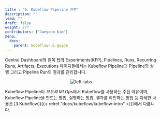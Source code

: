 ```yaml
---
title : "6. Kubeflow Pipeline 관련"
description: ""
lead: ""
draft: false
weight: 277
contributors: ["Jaeyeon Kim"]
menu:
  docs:
    parent: kubeflow-ui-guide
---
```


Central Dashboard의 왼쪽 탭의 Experiments(KFP), Pipelines, Runs, Recurring Runs, Artifacts, Executions 페이지들에서는 Kubeflow Pipeline과 Pipeline의 실행 그리고 Pipeline Run의 결과를 관리합니다.

<p align="center">
  <img src="/images/docs/kubeflow-dashboard-guide/left-tabs.png" title="left-tabs"/>
</p>

Kubeflow Pipeline이 *모두의 MLOps*에서 Kubeflow를 사용하는 주된 이유이며, Kubeflow Pipeline을 만드는 방법, 실행하는 방법, 결과를 확인하는 방법 등 자세한 내용은 [3.Kubeflow]({{< relref "docs/kubeflow/kubeflow-intro" >}})에서 다룹니다.
